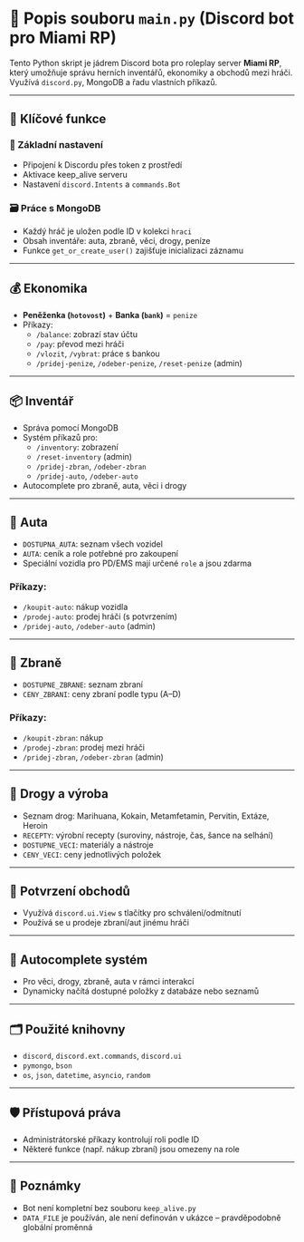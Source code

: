 # 📘 Popis souboru `main.py` (Discord bot pro Miami RP)

Tento Python skript je jádrem Discord bota pro roleplay server **Miami RP**, který umožňuje správu herních inventářů, ekonomiky a obchodů mezi hráči. Využívá `discord.py`, MongoDB a řadu vlastních příkazů.  

---

## 🧩 Klíčové funkce

### 🔧 Základní nastavení
- Připojení k Discordu přes token z prostředí
- Aktivace keep_alive serveru
- Nastavení `discord.Intents` a `commands.Bot`

### 🗃️ Práce s MongoDB
- Každý hráč je uložen podle ID v kolekci `hraci`
- Obsah inventáře: auta, zbraně, věci, drogy, peníze
- Funkce `get_or_create_user()` zajišťuje inicializaci záznamu

---

## 💰 Ekonomika

- **Peněženka (`hotovost`)** + **Banka (`bank`)** = `penize`
- Příkazy:
  - `/balance`: zobrazí stav účtu
  - `/pay`: převod mezi hráči
  - `/vlozit`, `/vybrat`: práce s bankou
  - `/pridej-penize`, `/odeber-penize`, `/reset-penize` (admin)

---

## 📦 Inventář

- Správa pomocí MongoDB
- Systém příkazů pro:
  - `/inventory`: zobrazení
  - `/reset-inventory` (admin)
  - `/pridej-zbran`, `/odeber-zbran`
  - `/pridej-auto`, `/odeber-auto`
- Autocomplete pro zbraně, auta, věci i drogy

---

## 🚗 Auta

- `DOSTUPNA_AUTA`: seznam všech vozidel
- `AUTA`: ceník a role potřebné pro zakoupení
- Speciální vozidla pro PD/EMS mají určené `role` a jsou zdarma

### Příkazy:
- `/koupit-auto`: nákup vozidla
- `/prodej-auto`: prodej hráči (s potvrzením)
- `/pridej-auto`, `/odeber-auto` (admin)

---

## 🔫 Zbraně

- `DOSTUPNE_ZBRANE`: seznam zbraní
- `CENY_ZBRANI`: ceny zbraní podle typu (A–D)

### Příkazy:
- `/koupit-zbran`: nákup
- `/prodej-zbran`: prodej mezi hráči
- `/pridej-zbran`, `/odeber-zbran` (admin)

---

## 💊 Drogy a výroba

- Seznam drog: Marihuana, Kokain, Metamfetamin, Pervitin, Extáze, Heroin
- `RECEPTY`: výrobní recepty (suroviny, nástroje, čas, šance na selhání)
- `DOSTUPNE_VECI`: materiály a nástroje
- `CENY_VECI`: ceny jednotlivých položek

---

## 🔄 Potvrzení obchodů

- Využívá `discord.ui.View` s tlačítky pro schválení/odmítnutí
- Používá se u prodeje zbraní/aut jinému hráči

---

## 🧠 Autocomplete systém

- Pro věci, drogy, zbraně, auta v rámci interakcí
- Dynamicky načítá dostupné položky z databáze nebo seznamů

---

## 🗂️ Použité knihovny

- `discord`, `discord.ext.commands`, `discord.ui`
- `pymongo`, `bson`
- `os`, `json`, `datetime`, `asyncio`, `random`

---

## 🛡️ Přístupová práva

- Administrátorské příkazy kontrolují roli podle ID
- Některé funkce (např. nákup zbraní) jsou omezeny na role

---

## 📁 Poznámky

- Bot není kompletní bez souboru `keep_alive.py`
- `DATA_FILE` je používán, ale není definován v ukázce – pravděpodobně globální proměnná

